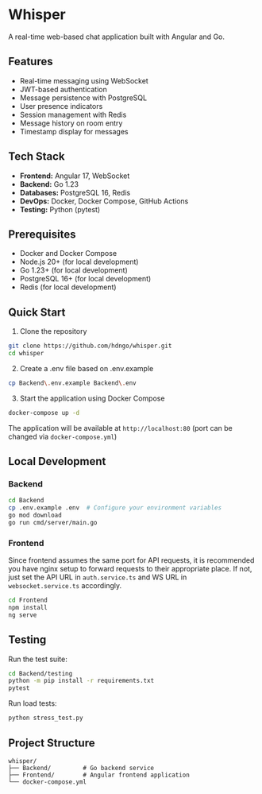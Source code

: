 # Whisper

A real-time web-based chat application built with Angular and Go.

## Features

- Real-time messaging using WebSocket
- JWT-based authentication
- Message persistence with PostgreSQL
- User presence indicators
- Session management with Redis
- Message history on room entry
- Timestamp display for messages

## Tech Stack

- **Frontend:** Angular 17, WebSocket
- **Backend:** Go 1.23
- **Databases:** PostgreSQL 16, Redis
- **DevOps:** Docker, Docker Compose, GitHub Actions
- **Testing:** Python (pytest)

## Prerequisites

- Docker and Docker Compose
- Node.js 20+ (for local development)
- Go 1.23+ (for local development)
- PostgreSQL 16+ (for local development)
- Redis (for local development)

## Quick Start

1. Clone the repository
```bash
git clone https://github.com/hdngo/whisper.git
cd whisper
```

2. Create a .env file based on .env.example
```bash
cp Backend\.env.example Backend\.env
```

3. Start the application using Docker Compose
```bash
docker-compose up -d
```

The application will be available at `http://localhost:80` (port can be changed via `docker-compose.yml`)

## Local Development
### Backend
```bash
cd Backend
cp .env.example .env  # Configure your environment variables
go mod download
go run cmd/server/main.go
```

### Frontend
Since frontend assumes the same port for API requests, it is recommended you have nginx setup to forward requests to their appropriate place.
If not, just set the API URL in `auth.service.ts` and WS URL in `websocket.service.ts` accordingly.
```bash
cd Frontend
npm install
ng serve
```

## Testing

Run the test suite:
```bash
cd Backend/testing
python -m pip install -r requirements.txt
pytest
```

Run load tests:
```bash
python stress_test.py
```

## Project Structure

```
whisper/
├── Backend/         # Go backend service
├── Frontend/        # Angular frontend application
└── docker-compose.yml
```
